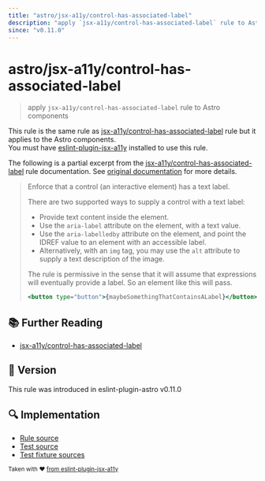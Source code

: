 ```yaml
---
title: "astro/jsx-a11y/control-has-associated-label"
description: "apply `jsx-a11y/control-has-associated-label` rule to Astro components"
since: "v0.11.0"
---
```


# astro/jsx-a11y/control-has-associated-label

> apply `jsx-a11y/control-has-associated-label` rule to Astro components

This rule is the same rule as [jsx-a11y/control-has-associated-label] rule but it applies to the Astro components.  
You must have [eslint-plugin-jsx-a11y] installed to use this rule.

[eslint-plugin-jsx-a11y]: https://github.com/jsx-eslint/eslint-plugin-jsx-a11y
[jsx-a11y/control-has-associated-label]: https://github.com/jsx-eslint/eslint-plugin-jsx-a11y/tree/HEAD/docs/rules/control-has-associated-label.md

The following is a partial excerpt from the [jsx-a11y/control-has-associated-label] rule documentation. See [original documentation][jsx-a11y/control-has-associated-label] for more details.

> Enforce that a control (an interactive element) has a text label.
>
> There are two supported ways to supply a control with a text label:
>
> - Provide text content inside the element.
> - Use the `aria-label` attribute on the element, with a text value.
> - Use the `aria-labelledby` attribute on the element, and point the IDREF value to an element with an accessible label.
> - Alternatively, with an `img` tag, you may use the `alt` attribute to supply a text description of the image.
>
> The rule is permissive in the sense that it will assume that expressions will eventually provide a label. So an element like this will pass.
>
> ```jsx
> <button type="button">{maybeSomethingThatContainsALabel}</button>
> ```

## :books: Further Reading

- [jsx-a11y/control-has-associated-label]

## :rocket: Version

This rule was introduced in eslint-plugin-astro v0.11.0

## :mag: Implementation

- [Rule source](https://github.com/ota-meshi/eslint-plugin-astro/blob/main/src/rules/jsx-a11y/control-has-associated-label.ts)
- [Test source](https://github.com/ota-meshi/eslint-plugin-astro/blob/main/tests/src/rules/jsx-a11y/control-has-associated-label.ts)
- [Test fixture sources](https://github.com/ota-meshi/eslint-plugin-astro/tree/main/tests/fixtures/rules/jsx-a11y/control-has-associated-label)

<sup>Taken with ❤️ [from eslint-plugin-jsx-a11y](https://github.com/jsx-eslint/eslint-plugin-jsx-a11y/blob/main/docs/rules/control-has-associated-label.md)</sup>
